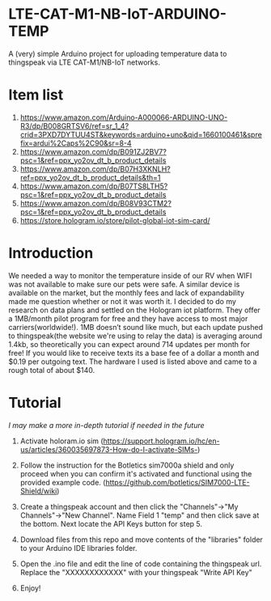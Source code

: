 # LTE-CAT-M1-NB-IoT-ARDUINO-TEMP
A (very) simple Arduino project for uploading temperature data to thingspeak via LTE CAT-M1/NB-IoT networks.



# Item list

1. https://www.amazon.com/Arduino-A000066-ARDUINO-UNO-R3/dp/B008GRTSV6/ref=sr_1_4?crid=3PXD7DYTUU4ST&keywords=arduino+uno&qid=1660100461&sprefix=ardui%2Caps%2C90&sr=8-4
2. https://www.amazon.com/dp/B091ZJ2BV7?psc=1&ref=ppx_yo2ov_dt_b_product_details
3. https://www.amazon.com/dp/B07H3XKNLH?ref=ppx_yo2ov_dt_b_product_details&th=1
4. https://www.amazon.com/dp/B07TS8LTH5?psc=1&ref=ppx_yo2ov_dt_b_product_details
5. https://www.amazon.com/dp/B08V93CTM2?psc=1&ref=ppx_yo2ov_dt_b_product_details
6. https://store.hologram.io/store/pilot-global-iot-sim-card/

# Introduction

We needed a way to monitor the temperature inside of our RV when WIFI was not available to make sure our pets were safe. A similar device is available on the market, but the monthly fees and lack of expandability made me question whether or not it was worth it. I decided to do my research on data plans and settled on the Hologram iot platform. They offer a 1MB/month pilot program for free and they have access to most major carriers(worldwide!). 1MB doesn’t sound like much, but each update pushed to thingspeak(the website we're using to relay the data) is averaging around 1.4kb, so theoretically you can expect around 714 updates per month for free! If you would like to receive texts its a base fee of a dollar a month and $0.19 per outgoing text. The hardware I used is listed above and came to a rough total of about $140.

# Tutorial 

*I may make a more in-depth tutorial if needed in the future*

1. Activate holoram.io sim (https://support.hologram.io/hc/en-us/articles/360035697873-How-do-I-activate-SIMs-)

2. Follow the instruction for the Botletics sim7000a shield and only proceed when you can confirm it's activated and functional using the provided example code. (https://github.com/botletics/SIM7000-LTE-Shield/wiki)

3. Create a thingspeak account and then click the "Channels"->"My Channels"->"New Channel". Name Field 1 "temp" and then click save at the bottom. Next locate the API Keys button for step 5.

4. Download files from this repo and move contents of the "libraries" folder to your Arduino IDE libraries folder.

5. Open the .ino file and edit the line of code containing the thingspeak url. Replace the "XXXXXXXXXXXX" with your thingspeak "Write API Key"

6. Enjoy!





